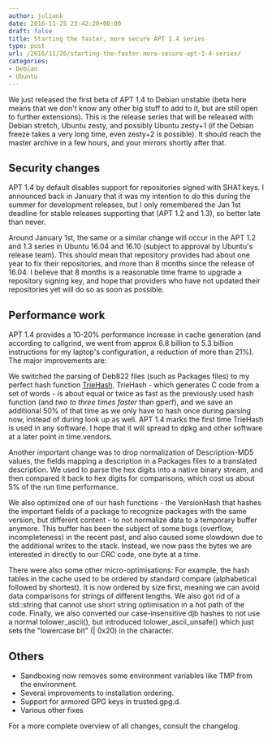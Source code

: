 ```yaml
---
author: juliank
date: 2016-11-25 23:42:20+00:00
draft: false
title: Starting the faster, more secure APT 1.4 series
type: post
url: /2016/11/26/starting-the-faster-more-secure-apt-1-4-series/
categories:
- Debian
- Ubuntu
---
```


We just released the first beta of APT 1.4 to Debian unstable (beta here means that we don't know any other big stuff to add to it, but are still open to further extensions). This is the release series that will be released with Debian stretch, Ubuntu zesty, and possibly Ubuntu zesty+1 (if the Debian freeze takes a very long time, even zesty+2 is possible). It should reach the master archive in a few hours, and your mirrors shortly after that.


## Security changes


APT 1.4 by default disables support for repositories signed with SHA1 keys. I announced back in January that it was my intention to do this during the summer for development releases, but I only remembered the Jan 1st deadline for stable releases supporting that (APT 1.2 and 1.3), so better late than never.

Around January 1st, the same or a similar change will occur in the APT 1.2 and 1.3 series in Ubuntu 16.04 and 16.10 (subject to approval by Ubuntu's release team). This should mean that repository provides had about one year to fix their repositories, and more than 8 months since the release of 16.04. I believe that 8 months is a reasonable time frame to upgrade a repository signing key, and hope that providers who have not updated their repositories yet will do so as soon as possible.


## Performance work


APT 1.4 provides a 10-20% performance increase in cache generation (and according to callgrind, we went from approx 6.8 billion to 5.3 billion instructions for my laptop's configuration, a reduction of more than 21%). The major improvements are:

We switched the parsing of Deb822 files (such as Packages files) to my perfect hash function [TrieHash](https://github.com/julian-klode/triehash). TrieHash - which generates C code from a set of words - is about equal or twice as fast as the previously used hash function (and _two to three times faster_ than gperf), and we save an additional 50% of that time as we only have to hash once during parsing now, instead of during look up as well. APT 1.4 marks the first time TrieHash is used in any software. I hope that it will spread to dpkg and other software at a later point in time.vendors.

Another important change was to drop normalization of Description-MD5 values, the fields mapping a description in a Packages files to a translated description. We used to parse the hex digits into a native binary stream, and then compared it back to hex digits for comparisons, which cost us about 5% of the run time performance.

We also optimized one of our hash functions - the VersionHash that hashes the important fields of a package to recognize packages with the same version, but different content - to not normalize data to a temporary buffer anymore. This buffer has been the subject of some bugs (overflow, incompleteness) in the recent past, and also caused some slowdown due to the additional writes to the stack. Instead, we now pass the bytes we are interested in directly to our CRC code, one byte at a time.

There were also some other micro-optimisations: For example, the hash tables in the cache used to be ordered by standard compare (alphabetical followed by shortest). It is now ordered by size first, meaning we can avoid data comparisons for strings of different lengths. We also got rid of a std::string that cannot use short string optimisation in a hot path of the code. Finally, we also converted our case-insensitive djb hashes to not use a normal tolower_ascii(), but introduced tolower_ascii_unsafe() which just sets the "lowercase bit" (| 0x20) in the character.


## Others

  * Sandboxing now removes some environment variables like TMP from the environment.
  * Several improvements to installation ordering.
  * Support for armored GPG keys in trusted.gpg.d.
  * Various other fixes

For a more complete overview of all changes, consult the changelog.
